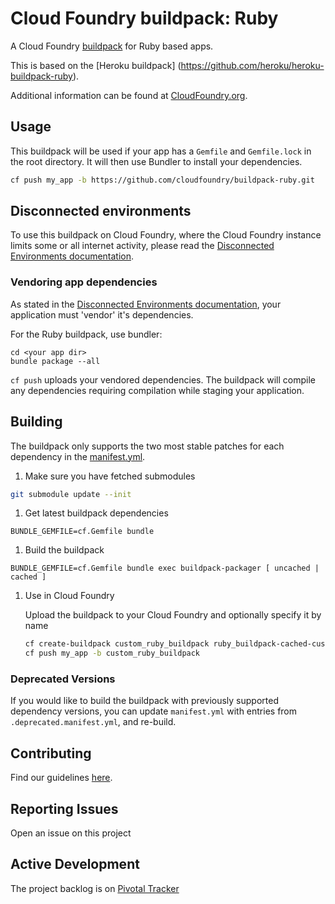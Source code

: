 # Cloud Foundry buildpack: Ruby

A Cloud Foundry [buildpack](http://docs.cloudfoundry.org/buildpacks/) for Ruby based apps.

This is based on the [Heroku buildpack] (https://github.com/heroku/heroku-buildpack-ruby).

Additional information can be found at [CloudFoundry.org](http://docs.cloudfoundry.org/buildpacks/).

## Usage

This buildpack will be used if your app has a `Gemfile` and `Gemfile.lock` in the root directory. It will then use Bundler to install your dependencies.

```bash
cf push my_app -b https://github.com/cloudfoundry/buildpack-ruby.git
```

## Disconnected environments
To use this buildpack on Cloud Foundry, where the Cloud Foundry instance limits some or all internet activity, please read the [Disconnected Environments documentation](https://github.com/cf-buildpacks/buildpack-packager/blob/master/doc/disconnected_environments.md).

### Vendoring app dependencies
As stated in the [Disconnected Environments documentation](https://github.com/cf-buildpacks/buildpack-packager/blob/master/doc/disconnected_environments.md), your application must 'vendor' it's dependencies.

For the Ruby buildpack, use bundler:

```shell 
cd <your app dir>
bundle package --all
```

```cf push``` uploads your vendored dependencies. The buildpack will compile any dependencies requiring compilation while staging your application.

## Building

The buildpack only supports the two most stable patches for each dependency in the [manifest.yml](manifest.yml).

1. Make sure you have fetched submodules

  ```bash
  git submodule update --init
  ```

1. Get latest buildpack dependencies

  ```shell
  BUNDLE_GEMFILE=cf.Gemfile bundle
  ```

1. Build the buildpack

  ```shell
  BUNDLE_GEMFILE=cf.Gemfile bundle exec buildpack-packager [ uncached | cached ]
  ```

1. Use in Cloud Foundry

    Upload the buildpack to your Cloud Foundry and optionally specify it by name
        
    ```bash
    cf create-buildpack custom_ruby_buildpack ruby_buildpack-cached-custom.zip 1
    cf push my_app -b custom_ruby_buildpack
    ```  

### Deprecated Versions

If you would like to build the buildpack with previously supported dependency versions, you can update `manifest.yml` with entries from `.deprecated.manifest.yml`, and re-build.

## Contributing

Find our guidelines [here](./CONTRIBUTING.md).

## Reporting Issues

Open an issue on this project

## Active Development

The project backlog is on [Pivotal Tracker](https://www.pivotaltracker.com/projects/1042066)
